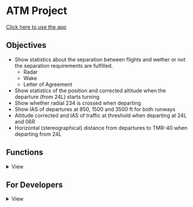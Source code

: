 # ATM Project
[Click here to use the app](https://atmproject.streamlit.app/)

## Objectives

- Show statistics about the separation between flights and wether or not the separation requirements are fulfilled.
    - Radar
    - Wake
    - Letter of Agreement
- Show statistics of the position and corrected altitude when the departure (from 24L) starts turning
- Show whether radial 234 is crossed when departing 
- Show IAS of departures at 850, 1500 and 3500 ft for both runways
- Altitude corrected and IAS of traffic at threshold when departing at 24L and 06R
- Horizontal (stereographical) distance from departures to TMR-40 when departing from 24L

## Functions

<details>
  <summary>View</summary>

### Miscellaneous functions

These are functions we use repeatedly within our calculations:
- `load_departures`: this function is in charge of loading the excel contaning the departure list and returns a list of the departures.
- `load_flights`: this function is in charge of loading the `csv` files that contain the flight data. It returns a matrix with the data.
- `load_24h`: this function is in charge of loading all the `csv` files to be able to view data for 24 hours. It returns a matrix with the data.
- `corrected_altitude`: this function is used to get the corrected altitude by receiving the barometric pressure setting and the flight level information. It returns the corrected altitude in feet.
- `get_stereographical_from_lat_lon_alt`: this function helps us convert the coordinates to stereographical, it has three subfunctions which are self explanatory:
    - `geodesic_to_geocentric`
    - `geocentric_to_system_cartesian`
    - `system_cartesian_to_system_stereographical`


### Separation between flights
This process is designed to evaluate and compare the separation between consecutive flights departing from the same runway, ensuring that the separation distances comply with radar, wake turbulence, and LoA (Letter of Agreement) regulations. Below are the key functions used to achieve this:
- `extract_contiguous_pairs`: processes the flight data (2305_02_dep_lebl.xlsx) to identify consecutive flights departing from the same runway within a time threshold (4 minutes by default). It groups the flights based on their departure runway (24L or 06R) and prepares additional flight details.
- `calculate_min_distances`: aims to compute the minimum distances between pairs of flights using processed flight trajectories (`get_trajectory_for_airplane`). This calculation takes into account the stereographic coordinates of the flights, filtering out those that are within specific areas on the runway thresholds to know when to start making calculations.
- `compare_radar_separation`: compare the separation distance between consecutive flights and checks if it complies with the minimum radar separation distance (3 NM). It returns whether each pair of flights meets the minimum separation requirement and the percentage of compliant pairs.
- `compare_wake_separation`: considers the wake turbulence separation distances based on aircraft types (Super Heavy, Heavy, Medium, and Light). It compares and returns the actual separation distance between pairs of flights against the required distance for their respective aircraft wakes.
- `compare_loa_separation`: compare the separation between flights using a table based on aircraft type and their SID (Standard Instrument Departure) group. Returns the distances between consecutive flights, in addition to information on the type of aircraft of each flight and the SID corresponding to each one, thus knowing the data to be able to assign the minimum distances shown in the LoA table.
### Position and Altitude turns
Explain
### Radial Crossing
Explain
### IAS at different altitudes
Explain

### Altitude and IAS at threshold
This function is composed of multiple smaller functions that together achieve the goal of getting the corrected altitude and IAS when crossing the threshold of the runway. The order of these functions is:
- `load_departures`: to load the departures.
- `load_flights`: to load only the time frame the user wants to see.
- `load_24h`: to load the whole day and allow the user to view all data.
- `filter_departures_by_runway`: this function returns a list containing the identifiers of the flights that depart from 24L and another list for 06R.
- `correct_altitude_for_file`: this function is called to get the corrected altitude for the whole matrix and not just one flight, it uses function `corrected_altitude` described previously.
- `get_trajectory_for_airplane`: this function takes the matrix of flights and makes a dictionary that has the flight ID and within, the coordinates of the trajectory. This allows us to quickly interpolate or plot trajectories since the data for one flight is already in one place and not spread.
- `filter_empty_trajectories`: this function filters any flight that might be empty.
- `interpolate_trajectories`: this function helps us interpolate the coordinates, in our case we decided to use an interpolation of the position, velocity and corrected altitude every 0.5 seconds. This is because we wanted to achieve a high precision of detections.
- `filter_trajectories_by_runway`: this function divides the filtered trajectories by runway so we can show data separately. 
- `get_corrected_altitude_and_ias_at_threshold`: this function is the one in charge of detecting when a flight crosses the threshold, we decided to go with the area approach for maximum precision. The coordinates we used were the following:

```python
threshold_06R_area = {
        "min_lat": 41.291979,  # Bottom latitude
        "max_lat": 41.293154,  # Top latitude
        "min_lon": 2.103089,   # Left longitude
        "max_lon": 2.105704    # Right longitude
    }
    threshold_24L_area = {
        "min_lat": 41.281430,  # Bottom latitude
        "max_lat": 41.282578,  # Top latitude
        "min_lon": 2.072046,   # Left longitude
        "max_lon": 2.074564    # Right longitude
    }
```
<details>
  <summary>Flowchart!</summary>

  The flow of the function would look like this:

  ```mermaid
  flowchart TD
      A[Start] -->B(load_departures)
      B --> C(load_flights)
      C --> D(load_24h)
      D --> E(filter_departures_by_runway)
      E --> F(correct_altitude_for_file)
      F --> G(get_trajectory_for_airplane)
      G --> H(filter_empty_trajectories)
      H --> I(interpolate_trajectories)
      I --> J(filter_trajectories_by_runway)
      J --> K(get_corrected_altitude_and_ias_at_threshold)
      K --> L(End)
```
</details>

### Horizontal distance to TMR-40

This function is composed of multiple smaller functions that together achieve the goal of calculating the horizontal distance to TMR-40:

- `load_departures`: to load the departures.
- `load_flights`: to load only the time frame the user wants to see.
- `load_24h`: to load the whole day and allow the user to view all data.
- `correct_altitude_for_file`: this function is called to get the corrected altitude for the whole matrix and not just one flight, it uses function `corrected_altitude` described previously.
- `get_trajectory_for_airplane`: this function takes the matrix of flights and makes a dictionary that has the flight ID and within, the coordinates of the trajectory.
- `filter_empty_trajectories`: this function filters any flight that might be empty.
- `trajectories_to_stereographical`: this function is used to transform all the trajectory points into stereographical coordinates by calling previously described `get_stereographical_from_lat_lon_alt` function.
- `filter_departures_by_runway`: this function returns a list containing the identifiers of the flights that depart from 24L and another list for 06R. In this case we keep only the 24L since that is the one we are interested in.
- `calculate_min_distance_to_TMR_40_24L`: this function returns the minimum distance between a flight during its trajectory and the TMR-40.

<details>
  <summary>Flowchart!</summary>

  The flow of the function would look like this:

  ```mermaid
  flowchart TD
      A[Start] -->B(load_departures)
      B --> C(load_flights)
      C --> D(load_24h)
      D --> E(correct_altitude_for_file)
      E --> F(get_trajectory_for_airplane)
      F --> G(filter_empty_trajectories)
      G --> H(trajectories_to_stereographical)
      H --> I(get_stereographical_from_lat_lon_alt)
      I --> J(filter_departures_by_runway)
      J --> K(calculate_min_distance_to_TMR_40_24L)
      K --> L(End)
```
</details>
</details>


## For Developers

<details>
  <summary>View</summary>


### First time installing Project
1. Clone repo: `git clone https://github.com/Robertguarneros/ATM.git`
2. Change into the project directory 
3. Install the dependencies: `pip install -r requirements.txt`
4. Run proyect with `streamlit run .\Home.py`

### Project Structure

<details>
  <summary>View</summary>

```
ATM/
│   .DS_Store
│   .flake8
│   .gitignore
│   Home.py
│   project.toml
│   README.md
│   requirements.txt
│   
├───assets
│   │   .DS_Store
│   │   logo_eurocontrol.png
│   │
│   ├───CsvFiles
│   │       P3_00-04h.csv
│   │       P3_04_08h.csv
│   │       P3_08_12h.csv
│   │       P3_12_16h.csv
│   │       P3_16_20h.csv
│   │       P3_20_24h.csv
│   │
│   └───InputFiles
│           2305_02_dep_lebl.xlsx
│           Tabla_Clasificacion_aeronaves.xlsx
│           Tabla_misma_SID_06R.xlsx
│           Tabla_misma_SID_24L.xlsx
│
├───functions
│       functions1.py
│       functions2.py
│       functions3.py
│
├───pages
|       General_Information.py
|       About.py
│       Altitude_and_IAS_at_runway_threshold.py
│       Horizontal_Distance_to_TMR-40.py
│       IAS_at_different_Altitudes.py
│       Position_and_Altitude_when_Turning.py
│       Radial_Crossing.py
│       Separation_Losses.py
```
</details>

 
### Libraries
The main Python libraries used were:
- streamlit
- pandas
- numpy
- csv
- altair

### Tools Used

We are also using the following tools:
- `isort`: to order imports alphabetically, use with `isort .`
- `black`: formatter, use with `black .`
- `flake8`: linting tool, use with `flake8 .`


### Requirements
To generate requirement list use:
`pip freeze > requirements.txt`

#### Install Requirements

The requirements can be installed from the requirements.txt file:
`pip install -r requirements.txt`

#### Verify Requirements
`pip list`

</details>
